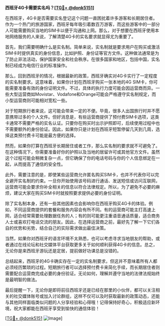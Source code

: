 **西班牙4G卡需要实名吗？[[TG💪+ @donk5151](https://t.me/s/donk5151)]**

在西班牙，4G卡是否需要实名登记这个问题一直困扰着许多游客和长期居住者。作为一个热门的旅游国家，西班牙每年吸引着数百万游客，而这些游客中的一部分人可能需要购买当地的SIM卡以便于沟通和上网。那么，对于想要在西班牙使用本地网络服务的人来说，了解清楚4G卡的实名要求就显得尤为重要了。

首先，我们需要明确什么是实名制。简单来说，实名制就是要求用户在购买或激活SIM卡时提供真实的身份信息，比如护照、身份证等官方文件。这种做法通常是为了防止非法活动，保护国家安全和社会秩序。在很多国家和地区，包括中国，实名制已经成为电信行业的标准操作。

那么，回到西班牙的情况，根据最新的政策，西班牙确实对4G卡实行了一定程度的实名制要求。这意味着，如果你计划在西班牙购买一张本地的4G SIM卡，你可能需要准备有效的身份证明文件。不过，具体的执行力度可能会因运营商而异。一些大型运营商如Movistar、Vodafone和Orange可能会严格遵守实名制规定，而小型运营商则可能相对宽松一些。

对于短期旅行者来说，这可能会带来一定的不便。毕竟，很多人出国旅行时并不愿意携带过多的个人文件。但好消息是，有些运营商提供了预付费SIM卡选项，这类卡通常不需要严格的实名认证。只要你在购买时出示护照即可，后续使用过程中也不需要额外的身份验证。因此，如果你只是计划在西班牙短暂停留几天到几周，选择这类预付费卡可能是最方便的选择。

然而，如果你打算在西班牙长期居住或者工作，那么实名制的要求就不可避免了。在这种情况下，你需要准备好你的护照以及当地的居留许可或其他官方文件。虽然这个过程可能会稍微复杂一点，但它确保了你的电话号码与你的个人信息绑定在一起，从而提高了通信的安全性。

此外，需要注意的是，即使某些运营商允许匿名购买SIM卡，也并不代表你可以完全避开实名制的约束。一旦你开始使用该号码进行通话、发送短信或访问互联网，运营商可能会要求你补全相关的信息以符合法律规定。所以，为了避免不必要的麻烦，建议大家在购买SIM卡时就按照要求提供必要的身份证明。

除了实名制本身，还有一些其他因素也会影响你在西班牙购买4G卡的体验。例如，不同运营商提供的套餐和服务内容会有所不同。有的运营商可能主打高速上网，适合经常需要处理数据任务的人；有的则可能更注重语音通话质量，适合商务人士或喜欢打电话交流的朋友。因此，在选择运营商之前，最好先了解一下它们各自的优势和劣势，结合自己的实际需求做出最佳决策。

当然，如果你对西班牙的语言环境不太熟悉，也可以考虑寻求当地朋友的帮助，或者通过在线论坛和社交媒体平台获取更多关于如何顺利获得4G卡的信息。总之，无论你是来西班牙游玩还是定居，提前做好功课总是没错的。

总结起来，西班牙的4G卡确实存在一定的实名制要求，但这并不意味着所有人都必须经历繁琐的过程。短期旅行者可以选择预付费卡来简化手续，而长期居住者则需要配合运营商完成必要的身份验证。无论如何，理解并遵守当地的法律法规始终是最明智的做法。

最后提醒一下，无论你是即将前往西班牙还是已经在那里的小伙伴，都可以关注相关的社交媒体账号或加入讨论群组，这样不仅可以及时获取最新的政策动态，还能与其他同样面临类似问题的人分享经验和心得哦！记得保持好奇心，积极适应新环境，祝大家都能在西班牙享受到愉快的通信体验！

[[TG💪+ @donk5151](https://t.me/s/donk5151) ![Image](https://i.postimg.cc/rwNCRYN7/Snipaste-2025-04-30-17-27-05.png)]